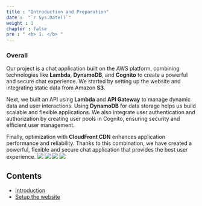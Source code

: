 ```yaml
---
title : "Introduction and Preparation"
date :  "`r Sys.Date()`" 
weight : 1 
chapter : false
pre : " <b> 1. </b> "
---
```


### Overall
Our project is a chat application built on the AWS platform, combining technologies like **Lambda**, **DynamoDB**, and **Cognito** to create a powerful and secure chat experience. We started by setting up the website and integrating static data from Amazon **S3**. 

Next, we built an API using **Lambda** and **API Gateway** to manage dynamic data and user interactions. Using **DynamoDB** for data storage helps us build scalable and flexible applications. We also integrate user authentication and authorization by creating user pools in Cognito, ensuring security and efficient user management. 

Finally, optimization with **CloudFront CDN** enhances application performance and reliability. Thanks to this combination, we have created a powerful, flexible and secure chat application that provides the best user experience.
![](../../../WorkShop2/01.intro-prepare/1.1.intro/01.png?featherlight=false&width=90pc)
![](../..WorkShop2/01.intro-prepare/1.1.intro/01.png?featherlight=false&width=90pc)
![](../WorkShop2/01.intro-prepare/1.1.intro/01.png?featherlight=false&width=90pc)
![](../../../../WorkShop2/01.intro-prepare/1.1.intro/01.png?featherlight=false&width=90pc)
## Contents

- [Introduction](1.1-intro/)
- [Setup the website](1.2-setup/)

